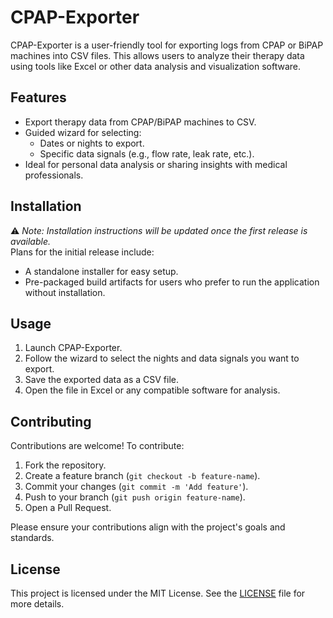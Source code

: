 # CPAP-Exporter

CPAP-Exporter is a user-friendly tool for exporting logs from CPAP or BiPAP machines into CSV files. This allows users to analyze their therapy data using tools like Excel or other data analysis and visualization software.

## Features

- Export therapy data from CPAP/BiPAP machines to CSV.
- Guided wizard for selecting:
  - Dates or nights to export.
  - Specific data signals (e.g., flow rate, leak rate, etc.).
- Ideal for personal data analysis or sharing insights with medical professionals.

## Installation

⚠️ *Note: Installation instructions will be updated once the first release is available.*  
Plans for the initial release include:
- A standalone installer for easy setup.
- Pre-packaged build artifacts for users who prefer to run the application without installation.

## Usage

1. Launch CPAP-Exporter.
2. Follow the wizard to select the nights and data signals you want to export.
3. Save the exported data as a CSV file.
4. Open the file in Excel or any compatible software for analysis.

## Contributing

Contributions are welcome! To contribute:
1. Fork the repository.
2. Create a feature branch (`git checkout -b feature-name`).
3. Commit your changes (`git commit -m 'Add feature'`).
4. Push to your branch (`git push origin feature-name`).
5. Open a Pull Request.

Please ensure your contributions align with the project's goals and standards.

## License

This project is licensed under the MIT License. See the [LICENSE](LICENSE) file for more details.
